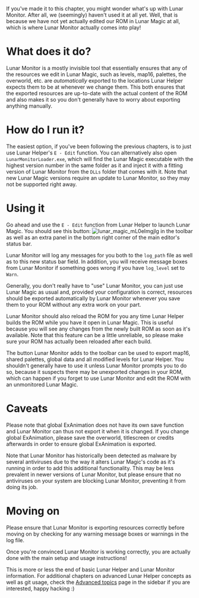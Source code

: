 If you've made it to this chapter, you might wonder what's up with Lunar Monitor. After all, we (seemingly) haven't used it at all yet. Well, that is because we have not yet actually edited our ROM in Lunar Magic at all, which is where Lunar Monitor actually comes into play!

# What does it do?

Lunar Monitor is a mostly invisible tool that essentially ensures that any of the resources we edit in Lunar Magic, such as levels, map16, palettes, the overworld, etc. are *automatically* exported to the locations Lunar Helper expects them to be at whenever we change them. This both ensures that the exported resources are up-to-date with the actual content of the ROM and also makes it so you don't generally have to worry about exporting anything manually.

# How do I run it?

The easiest option, if you've been following the previous chapters, is to just use Lunar Helper's `E - Edit` function. You can alternatively also open `LunarMonitorLoader.exe`, which will find the Lunar Magic executable with the highest version number in the same folder as it and inject it with a fitting version of Lunar Monitor from the `DLLs` folder that comes with it. Note that new Lunar Magic versions require an update to Lunar Monitor, so they may not be supported right away.

# Using it

Go ahead and use the `E - Edit` function from Lunar Helper to launch Lunar Magic. You should see this button: ![lunar_magic_mL0eImgjlg](https://user-images.githubusercontent.com/8695490/201227856-c82978a4-ab54-48be-ad54-2cce0ba4a8ca.png) in the toolbar as well as an extra panel in the bottom right corner of the main editor's status bar. 

Lunar Monitor will log any messages for you both to the `log_path` file as well as to this new status bar field. In addition, you will receive message boxes from Lunar Monitor if something goes wrong if you have `log_level` set to `Warn`.

Generally, you don't really have to "use" Lunar Monitor, you can just use Lunar Magic as usual and, provided your configuration is correct, resources should be exported automatically by Lunar Monitor whenever you save them to your ROM without any extra work on your part.

Lunar Monitor should also reload the ROM for you any time Lunar Helper builds the ROM while you have it open in Lunar Magic. This is useful because you will see any changes from the newly built ROM as soon as it's available. Note that this feature can be a little unreliable, so please make sure your ROM has actually been reloaded after each build.

The button Lunar Monitor adds to the toolbar can be used to export map16, shared palettes, global data and all modified levels for Lunar Helper. You shouldn't generally have to use it unless Lunar Monitor prompts you to do so, because it suspects there may be unexported changes in your ROM, which can happen if you forget to use Lunar Monitor and edit the ROM with an unmonitored Lunar Magic.

# Caveats

Please note that global ExAnimation does not have its own save function and Lunar Monitor can thus not export it when it is changed. If you change global ExAnimation, please save the overworld, titlescreen or credits afterwards in order to ensure global ExAnimation is exported.

Note that Lunar Monitor has historically been detected as malware by several antiviruses due to the way it alters Lunar Magic's code as it's running in order to add this additional functionality. This may be less prevalent in newer versions of Lunar Monitor, but please ensure that no antiviruses on your system are blocking Lunar Monitor, preventing it from doing its job.

# Moving on

Please ensure that Lunar Monitor is exporting resources correctly before moving on by checking for any warning message boxes or warnings in the log file.

Once you're convinced Lunar Monitor is working correctly, you are actually done with the main setup and usage instructions! 

This is more or less the end of basic Lunar Helper and Lunar Monitor information. For additional chapters on advanced Lunar Helper concepts as well as git usage, check the [Advanced topics](Advanced-topics) page in the sidebar if you are interested, happy hacking :)